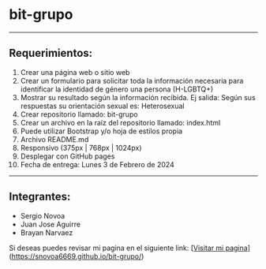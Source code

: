 # bit-grupo

-----
## Requerimientos:
1. Crear una página web o sitio web
2. Crear un formulario para solicitar toda la información necesaria para identificar la identidad de género una persona (H-LGBTQ+)
3. Mostrar su resultado según la información recibida.
    Ej salida: Según sus respuestas su orientación sexual es: Heterosexual
4. Crear repositorio llamado: bit-grupo
5. Crear un archivo en la raíz del repositorio llamado: index.html
6. Puede utilizar Bootstrap y/o hoja de estilos propia
7. Archivo README.md
8. Responsivo (375px | 768px | 1024px)
9. Desplegar con GitHub pages
10. Fecha de entrega: Lunes 3 de Febrero de 2024
----

## Integrantes: 
- Sergio Novoa
- Juan Jose Aguirre
- Brayan Narvaez



Si deseas puedes revisar mi pagina en el siguiente link:
[[Visitar mi pagina]()](https://snovoa6669.github.io/bit-grupo/) 
